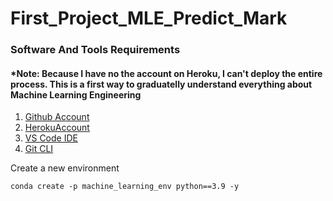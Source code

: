 # First_Project_MLE_Predict_Mark

### Software  And Tools Requirements 
#### *Note: Because I have no the account on Heroku, I can't  deploy the entire process. This is a first way to graduatelly understand everything about Machine Learning Engineering

1. [Github Account](https://github.com)
2. [HerokuAccount](https://heroku.com)
3. [VS Code IDE](https://code.visualstudio.com/)
4. [Git CLI](https://git-scm.com/book/en/v2/Getting-Started-The-Command-Line)

Create a new environment

```
conda create -p machine_learning_env python==3.9 -y
``` 
